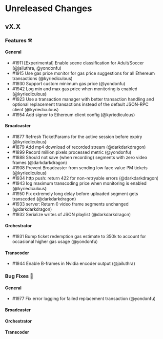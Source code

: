 # Unreleased Changes

## vX.X

### Features ⚒

#### General

- \#1911 [Experimental] Enable scene classification for Adult/Soccer (@jailuthra, @yondonfu)
- \#1915 Use gas price monitor for gas price suggestions for all Ethereum transactions (@kyriediculous)
- \#1930 Support custom minimum gas price (@yondonfu)
- \#1942 Log min and max gas price when monitoring is enabled (@kyriediculous)
- \#1923 Use a transaction manager with better transaction handling and optional replacement transactions instead of the default JSON-RPC client (@kyriediculous)
- \#1954 Add signer to Ethereum client config (@kyriediculous)

#### Broadcaster

- \#1877 Refresh TicketParams for the active session before expiry (@kyriediculous)
- \#1879 Add mp4 download of recorded stream (@darkdarkdragon)
- \#1899 Record million pixels processed metric (@yondonfu)
- \#1888 Should not save (when recording) segments with zero video frames (@darkdarkdragon)
- \#1908 Prevent Broadcaster from sending low face value PM tickets (@kyriediculous)
- \#1934 http push: return 422 for non-retryable errors (@darkdarkdragon)
- \#1943 log maximum transcoding price when monitoring is enabled (@kyriediculous)
- \#1950 Fix extremely long delay before uploaded segment gets transcoded (@darkdarkdragon)
- \#1933 server: Return 0 video frame segments unchanged (@darkdarkdragon)
- \#1932 Serialize writes of JSON playlist (@darkdarkdragon)

#### Orchestrator

- \#1931 Bump ticket redemption gas estimate to 350k to account for occasional higher gas usage (@yondonfu)

#### Transcoder

- \#1944 Enable B-frames in Nvidia encoder output (@jailuthra)

### Bug Fixes 🐞

#### General

- \#1977 Fix error logging for failed replacement transaction (@yondonfu)

#### Broadcaster

#### Orchestrator

#### Transcoder

